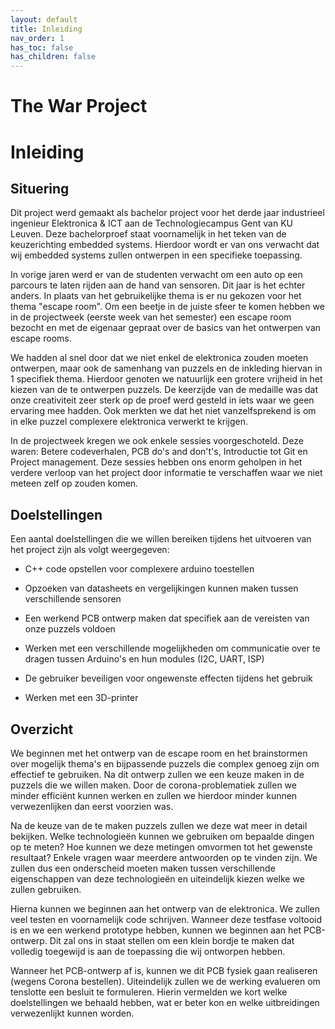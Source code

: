 ```yaml
---
layout: default
title: Inleiding
nav_order: 1
has_toc: false
has_children: false
---
```

# The War Project

# Inleiding

## Situering

Dit project werd gemaakt als bachelor project voor het derde jaar industrieel ingenieur Elektronica & ICT aan de Technologiecampus Gent van KU Leuven. Deze bachelorproef staat voornamelijk in het teken van de keuzerichting embedded systems. Hierdoor wordt er van ons verwacht dat wij embedded systems zullen ontwerpen in een specifieke toepassing.

In vorige jaren werd er van de studenten verwacht om een auto op een parcours te laten rijden aan de hand van sensoren. Dit jaar is het echter anders. In plaats van het gebruikelijke thema is er nu gekozen voor het thema "escape room". Om een beetje in de juiste sfeer te komen hebben we in de projectweek (eerste week van het semester) een escape room bezocht en met de eigenaar gepraat over de basics van het ontwerpen van escape rooms. 

We hadden al snel door dat we niet enkel de elektronica zouden moeten ontwerpen, maar ook de samenhang van puzzels en de inkleding hiervan in 1 specifiek thema. Hierdoor genoten we natuurlijk een grotere vrijheid in het kiezen van de te ontwerpen puzzels. De keerzijde van de medaille was dat onze creativiteit zeer sterk op de proef werd gesteld in iets waar we geen ervaring mee hadden. Ook merkten we dat het niet vanzelfsprekend is om in elke puzzel complexere elektronica verwerkt te krijgen.

In de projectweek kregen we ook enkele sessies voorgeschoteld. Deze waren: Betere codeverhalen, PCB do's and don't's, Introductie tot Git en Project management. Deze sessies hebben ons enorm geholpen in het verdere verloop van het project door informatie te verschaffen waar we niet meteen zelf op zouden komen.

## Doelstellingen

Een aantal doelstellingen die we willen bereiken tijdens het uitvoeren van het project zijn als volgt weergegeven:

* C++ code opstellen voor complexere arduino toestellen

* Opzoeken van datasheets en vergelijkingen kunnen maken tussen verschillende sensoren

* Een werkend PCB ontwerp maken dat specifiek aan de vereisten van onze puzzels voldoen

* Werken met een verschillende mogelijkheden om communicatie over te dragen tussen Arduino's en hun modules (I2C, UART, ISP)

* De gebruiker beveiligen voor ongewenste effecten tijdens het gebruik

* Werken met een 3D-printer

## Overzicht

We beginnen met het ontwerp van de escape room en het brainstormen over mogelijk thema's en bijpassende puzzels die complex genoeg zijn om effectief te gebruiken. Na dit ontwerp zullen we een keuze maken in de puzzels die we willen maken. Door de corona-problematiek zullen we minder efficiënt kunnen werken en zullen we hierdoor minder kunnen verwezenlijken dan eerst voorzien was.

Na de keuze van de te maken puzzels zullen we deze wat meer in detail bekijken. Welke technologieën kunnen we gebruiken om bepaalde dingen op te meten? Hoe kunnen we deze metingen omvormen tot het gewenste resultaat? Enkele vragen waar meerdere antwoorden op te vinden zijn. We zullen dus een onderscheid moeten maken tussen verschillende eigenschappen van deze technologieën en uiteindelijk kiezen welke we zullen gebruiken.

Hierna kunnen we beginnen aan het ontwerp van de elektronica. We zullen veel testen en voornamelijk code schrijven. Wanneer deze testfase voltooid is en we een werkend prototype hebben, kunnen we beginnen aan het PCB-ontwerp. Dit zal ons in staat stellen om een klein bordje te maken dat volledig toegewijd is aan de toepassing die wij ontworpen hebben.

Wanneer het PCB-ontwerp af is, kunnen we dit PCB fysiek gaan realiseren (wegens Corona bestellen). Uiteindelijk zullen we de werking evalueren om tenslotte een besluit te formuleren. Hierin vermelden we kort welke doelstellingen we behaald hebben, wat er beter kon en welke uitbreidingen verwezenlijkt kunnen worden.